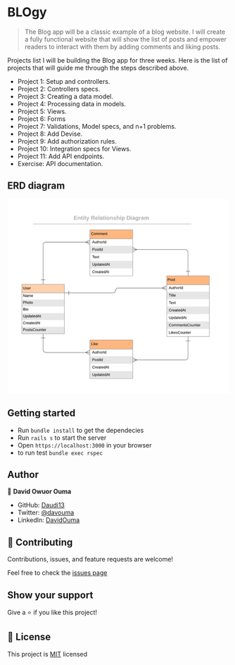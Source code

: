 # BLOgy
> The Blog app will be a classic example of a blog website. I will create a fully functional website that will show the list of posts and empower readers to interact with them by adding comments and liking posts.


Projects list
I will be building the Blog app for three weeks. Here is the list of projects that will guide me through the steps described above. 

- Project 1: Setup and controllers.
- Project 2: Controllers specs.
- Project 3: Creating a data model.
- Project 4: Processing data in models.
- Project 5: Views.
- Project 6: Forms
- Project 7: Validations, Model specs, and n+1 problems.
- Project 8: Add Devise.
- Project 9: Add authorization rules.
- Project 10: Integration specs for Views.
- Project 11: Add API endpoints.
- Exercise: API documentation.

## ERD diagram
![](./blog_app_erd.png)

## Getting started

- Run `bundle install` to get the dependecies
- Run `rails s` to start  the server
- Open `https://localhost:3000` in your browser
- to run test `bundle exec rspec`

## Author 

👤 **David Owuor Ouma**

- GitHub: [Daudi13](https://github.com/daudi13/)
- Twitter: [@davouma](https://twitter.com/mwapesamuel4)
- LinkedIn: [DavidOuma](https://www.linkedin.com/in/david-owour-ouma/)

## 🤝 Contributing

Contributions, issues, and feature requests are welcome!

Feel free to check the [issues page](https://github.com/Mwapsam/ruby-capstone/issues)

## Show your support

Give a ⭐️ if you like this project!

## 📝 License
This project is [MIT](./LICENSE) licensed